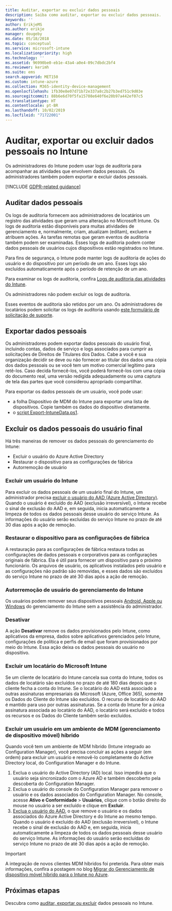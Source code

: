 ```yaml
---
title: Auditar, exportar ou excluir dados pessoais
description: Saiba como auditar, exportar ou excluir dados pessoais.
keywords: ''
author: ErikjeMS
ms.author: erikje
manager: dougeby
ms.date: 05/18/2018
ms.topic: conceptual
ms.service: microsoft-intune
ms.localizationpriority: high
ms.technology: ''
ms.assetid: 96990be0-eb1e-43a4-a0e4-09c7dbdc2bf4
ms.reviewer: kerimh
ms.suite: ems
search.appverid: MET150
ms.custom: intune-azure
ms.collection: M365-identity-device-management
ms.openlocfilehash: 1fb30e8e07d71b72e337a8c2b27b3ed751c9d03e
ms.sourcegitcommit: 88b6e6d70f5fa15708e640f6e20b97a442ef07c5
ms.translationtype: HT
ms.contentlocale: pt-BR
ms.lasthandoff: 10/02/2019
ms.locfileid: "71722001"
---
```

# <a name="audit-export-or-delete-personal-data-in-intune"></a>Auditar, exportar ou excluir dados pessoais no Intune

Os administradores do Intune podem usar logs de auditoria para acompanhar as atividades que envolvem dados pessoais. Os administradores também podem exportar e excluir dados pessoais.

[!INCLUDE [GDPR-related guidance](../includes/gdpr-intro-sentence.md)]

## <a name="audit-personal-data"></a>Auditar dados pessoais

Os logs de auditoria fornecem aos administradores de locatários um registro das atividades que geram uma alteração no Microsoft Intune. Os logs de auditoria estão disponíveis para muitas atividades de gerenciamento e, normalmente, criam, atualizam (editam), excluem e atribuem ações. As tarefas remotas que geram eventos de auditoria também podem ser examinadas. Esses logs de auditoria podem conter dados pessoais de usuários cujos dispositivos estão registrados no Intune.  

Para fins de segurança, o Intune pode manter logs de auditoria de ações do usuário e do dispositivo por um período de um ano. Esses logs são excluídos automaticamente após o período de retenção de um ano.

Para examinar os logs de auditoria, confira [Logs de auditoria das atividades do Intune](../fundamentals/monitor-audit-logs.md). 

Os administradores não podem excluir os logs de auditoria.

Esses eventos de auditoria são retidos por um ano. Os administradores de locatários podem solicitar os logs de auditoria usando [este formulário de solicitação de suporte](https://privacy.microsoft.com/en-US/privacy-questions?).

## <a name="export-personal-data"></a>Exportar dados pessoais

Os administradores podem exportar dados pessoais do usuário final, incluindo contas, dados de serviço e logs associados para cumprir as solicitações de Direitos de Titulares dos Dados. Cabe a você e sua organização decidir se deve ou não fornecer ao titular dos dados uma cópia dos dados pessoais ou se você tem um motivo comercial legítimo para retê-los. Caso decida fornecê-los, você poderá fornecê-los com uma cópia do documento real, uma versão redigida adequadamente ou uma captura de tela das partes que você considerou apropriado compartilhar.

Para exportar os dados pessoais de um usuário, você pode usar: 
- a folha Dispositivo de MDM do Intune para exportar uma lista de dispositivos. Copie também os dados do dispositivo diretamente.
- o [script Export-IntuneData.ps1](https://aka.ms/intunedataexport).

## <a name="delete-end-user-personal-data"></a>Excluir os dados pessoais do usuário final

Há três maneiras de remover os dados pessoais do gerenciamento do Intune:
- Excluir o usuário do Azure Active Directory
- Restaurar o dispositivo para as configurações de fábrica
- Autorremoção de usuário

### <a name="delete-a-user-from-intune"></a>Excluir um usuário do Intune

Para excluir os dados pessoais de um usuário final do Intune, um administrador precisa [excluir o usuário do AAD (Azure Active Directory)](https://docs.microsoft.com/azure/active-directory/fundamentals/add-users-azure-active-directory#delete-a-user). Quando o usuário é excluído do AAD (exclusão irreversível), o Intune recebe o sinal de exclusão do AAD e, em seguida, inicia automaticamente a limpeza de todos os dados pessoais desse usuário do serviço Intune. As informações do usuário serão excluídas do serviço Intune no prazo de até 30 dias após a ação de remoção.

### <a name="reset-device-to-factory-settings"></a>Restaurar o dispositivo para as configurações de fábrica
A restauração para as configurações de fábrica restaura todas as configurações de dados pessoais e corporativos para as configurações originais de fábrica. Ela é útil para fornecer um dispositivo para o próximo funcionário. Os arquivos de usuário, os aplicativos instalados pelo usuário e as configurações não padrão são removidas, e esses dados são excluídos do serviço Intune no prazo de até 30 dias após a ação de remoção.

### <a name="user-self-removal-from-intune-management"></a>Autorremoção de usuário do gerenciamento do Intune
Os usuários podem remover seus dispositivos pessoais [Android, Apple ou Windows](https://docs.microsoft.com/intune-user-help/unenroll-your-device-from-intune-android) do gerenciamento do Intune sem a assistência do administrador.   

### <a name="retire"></a>Desativar
A ação **Desativar** remove os dados provisionados pelo Intune, como aplicativos da empresa, dados sobre aplicativos gerenciados pelo Intune, configurações de política e perfis de email que foram provisionados por meio do Intune. Essa ação deixa os dados pessoais do usuário no dispositivo.

### <a name="delete-a-tenant-from-microsoft-intune"></a>Excluir um locatário do Microsoft Intune

Se um cliente de locatário do Intune cancela sua conta do Intune, todos os dados de locatário são excluídos no prazo de até 180 dias depois que o cliente fecha a conta do Intune. Se o locatário do AAD está associado a outras assinaturas empresariais da Microsoft (Azure, Office 365), somente os Dados do Cliente do Intune são excluídos. O recurso de locatário do AAD é mantido para uso por outras assinaturas. Se a conta do Intune for a única assinatura associada ao locatário do AAD, o locatário será excluído e todos os recursos e os Dados do Cliente também serão excluídos.

### <a name="delete-a-user-in-a-hybrid-mobile-device-management-mdm-environment"></a>Excluir um usuário em um ambiente de MDM (gerenciamento de dispositivo móvel) híbrido
Quando você tem um ambiente de MDM híbrido (Intune integrado ao Configuration Manager), você precisa concluir as ações a seguir (em ordem) para excluir um usuário e removê-lo completamente do Active Directory local, do Configuration Manager e do Intune.

1. Exclua o usuário do Active Directory (AD) local. Isso impedirá que o usuário seja sincronizado com o Azure AD e também descoberto pela descoberta do Configuration Manager. 
2. Exclua o usuário do console do Configuration Manager para remover o usuário e os dados associados do Configuration Manager. No console, acesse **Ativo e Conformidade** > **Usuários**, clique com o botão direito do mouse no usuário a ser excluído e clique em **Excluir**.
3. [Exclua o usuário do AAD](https://docs.microsoft.com/azure/active-directory/fundamentals/add-users-azure-active-directory#delete-a-user), o que remove o usuário e os dados associados do Azure Active Directory e do Intune ao mesmo tempo. Quando o usuário é excluído do AAD (exclusão irreversível), o Intune recebe o sinal de exclusão do AAD e, em seguida, inicia automaticamente a limpeza de todos os dados pessoais desse usuário do serviço Intune. As informações do usuário serão excluídas do serviço Intune no prazo de até 30 dias após a ação de remoção.

> [!Important]
>A integração de novos clientes MDM híbridos foi preterida. Para obter mais informações, confira a postagem no blog [Migrar do Gerenciamento de dispositivo móvel híbrido para o Intune no Azure](https://techcommunity.microsoft.com/t5/Intune-Customer-Success/Move-from-Hybrid-Mobile-Device-Management-to-Intune-on-Azure/ba-p/280150).

## <a name="next-steps"></a>Próximas etapas

Descubra como [auditar, exportar ou excluir](privacy-data-audit-export-delete.md) dados pessoais no Intune.
